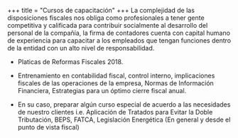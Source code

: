+++
title = "Cursos de capacitación"
+++
La complejidad de las disposiciones fiscales nos obliga como profesionales a tener gente
competitiva y calificada para contribuir socialmente al desarrollo del personal de la
compañía, la firma de contadores cuenta con capital humano de experiencia para capacitar
a los empleados que tengan funciones dentro de la entidad con un alto nivel de
responsabilidad.


* Platicas de Reformas Fiscales 2018.


* Entrenamiento en contabilidad fiscal, control interno, implicaciones fiscales de las
operaciones de la empresa, Normas de Información Financiera, Estrategias para un
óptimo cierre fiscal anual.


* En su caso, preparar algún curso especial de acuerdo a las necesidades de nuestro
clientes i.e. Aplicación de Tratados para Evitar la Doble Tributación, BEPS, FATCA,
Legislación Energética (En general y desde el punto de vista fiscal)
